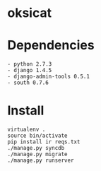 oksicat
=======

Dependencies
============

    - python 2.7.3
    - django 1.4.5
    - django-admin-tools 0.5.1
    - south 0.7.6

Install
=======

	virtualenv .
	source bin/activate
	pip install ir reqs.txt
	./manage.py syncdb
	./manage.py migrate
	./manage.py runserver